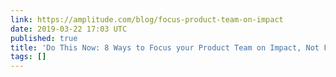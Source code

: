 ```yaml
---
link: https://amplitude.com/blog/focus-product-team-on-impact
date: 2019-03-22 17:03 UTC
published: true
title: 'Do This Now: 8 Ways to Focus your Product Team on Impact, Not Features'
tags: []
---
```



